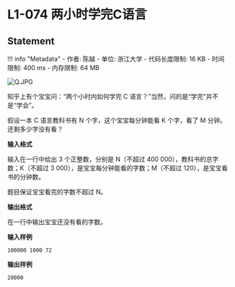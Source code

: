 
# L1-074 两小时学完C语言

## Statement

!!! info "Metadata"
    - 作者: 陈越
    - 单位: 浙江大学
    - 代码长度限制: 16 KB
    - 时间限制: 400 ms
    - 内存限制: 64 MB


![Q.JPG](~/b388314c-c7d3-48d8-befa-0fc45cf853a9.JPG)


知乎上有个宝宝问：“两个小时内如何学完 C 语言？”当然，问的是“学完”并不是“学会”。

假设一本 C 语言教科书有 N 个字，这个宝宝每分钟能看 K 个字，看了 M 分钟。还剩多少字没有看？

**输入格式**

输入在一行中给出 3 个正整数，分别是 N（不超过 400 000），教科书的总字数；K（不超过 3 000），是宝宝每分钟能看的字数；M（不超过 120），是宝宝看书的分钟数。

题目保证宝宝看完的字数不超过 N。

**输出格式**

在一行中输出宝宝还没有看的字数。

**输入样例**
```plaintext
100000 1000 72
```

**输出样例**
```plaintext
28000
```

